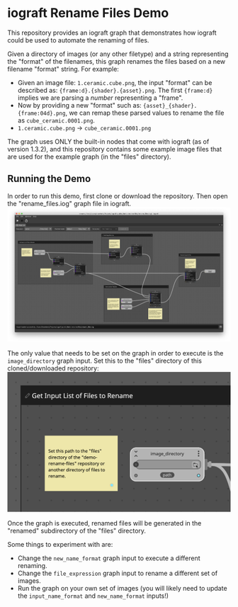 # iograft Rename Files Demo

This repository provides an iograft graph that demonstrates how iograft could be used to automate the renaming of files.

Given a directory of images (or any other filetype) and a string representing the "format" of the filenames, this graph renames the files based on a new filename "format" string. For example:

- Given an image file: `1.ceramic.cube.png`, the input "format" can be described as: `{frame:d}.{shader}.{asset}.png`. The first `{frame:d}` implies we are parsing a _number_ representing a "frame". 
- Now by providing a new "format" such as: `{asset}_{shader}.{frame:04d}.png`, we can remap these parsed values to rename the file as `cube_ceramic.0001.png`.
- `1.ceramic.cube.png` -> `cube_ceramic.0001.png`

The graph uses ONLY the built-in nodes that come with iograft (as of version 1.3.2), and this repository contains some example image files that are used for the example graph (in the "files" directory).

## Running the Demo

In order to run this demo, first clone or download the repository. Then open the "rename_files.iog" graph file in iograft.
![The loaded "rename_files.iog" graph](resources/rename_files_graph.png)

The only value that needs to be set on the graph in order to execute is the `image_directory` graph input. Set this to the "files" directory of this cloned/downloaded repository:
![The "image_directory" graph input](resources/set_image_directory.png)

Once the graph is executed, renamed files will be generated in the "renamed" subdirectory of the "files" directory.

Some things to experiment with are:
- Change the `new_name_format` graph input to execute a different renaming.
- Change the `file_expression` graph input to rename a different set of images.
- Run the graph on your own set of images (you will likely need to update the `input_name_format` and `new_name_format` inputs!)
